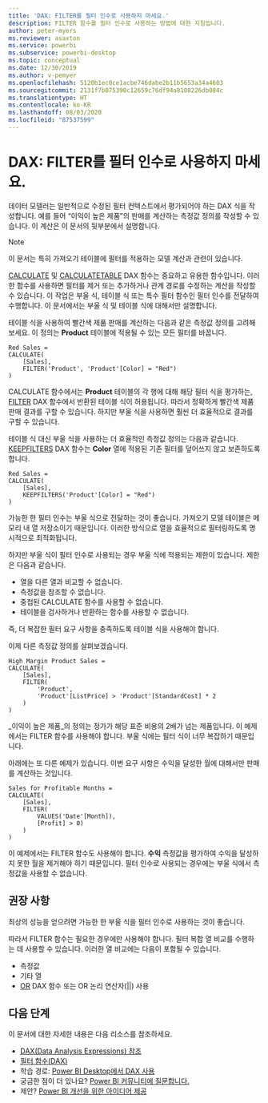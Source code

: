 ```yaml
---
title: 'DAX: FILTER를 필터 인수로 사용하지 마세요.'
description: FILTER 함수를 필터 인수로 사용하는 방법에 대한 지침입니다.
author: peter-myers
ms.reviewer: asaxton
ms.service: powerbi
ms.subservice: powerbi-desktop
ms.topic: conceptual
ms.date: 12/30/2019
ms.author: v-pemyer
ms.openlocfilehash: 5120b1ec0ce1acbe746dabe2b11b5653a34a4603
ms.sourcegitcommit: 2131f7b075390c12659c76df94a8108226db084c
ms.translationtype: HT
ms.contentlocale: ko-KR
ms.lasthandoff: 08/03/2020
ms.locfileid: "87537599"
---
```

# <a name="dax-avoid-using-filter-as-a-filter-argument"></a>DAX: FILTER를 필터 인수로 사용하지 마세요.

데이터 모델러는 일반적으로 수정된 필터 컨텍스트에서 평가되어야 하는 DAX 식을 작성합니다. 예를 들어 “이익이 높은 제품”의 판매를 계산하는 측정값 정의를 작성할 수 있습니다. 이 계산은 이 문서의 뒷부분에서 설명합니다.

> [!NOTE]
> 이 문서는 특히 가져오기 테이블에 필터를 적용하는 모델 계산과 관련이 있습니다.

[CALCULATE](/dax/calculate-function-dax) 및 [CALCULATETABLE](/dax/calculatetable-function-dax) DAX 함수는 중요하고 유용한 함수입니다. 이러한 함수를 사용하면 필터를 제거 또는 추가하거나 관계 경로를 수정하는 계산을 작성할 수 있습니다. 이 작업은 부울 식, 테이블 식 또는 특수 필터 함수인 필터 인수를 전달하여 수행합니다. 이 문서에서는 부울 식 및 테이블 식에 대해서만 설명합니다.

테이블 식을 사용하여 빨간색 제품 판매를 계산하는 다음과 같은 측정값 정의를 고려해 보세요. 이 정의는 **Product** 테이블에 적용될 수 있는 모든 필터를 바꿉니다.

```dax
Red Sales =
CALCULATE(
    [Sales],
    FILTER('Product', 'Product'[Color] = "Red")
)
```

CALCULATE 함수에서는 **Product** 테이블의 각 행에 대해 해당 필터 식을 평가하는, [FILTER](/dax/filter-function-dax) DAX 함수에서 반환된 테이블 식이 허용됩니다. 따라서 정확하게 빨간색 제품 판매 결과를 구할 수 있습니다. 하지만 부울 식을 사용하면 훨씬 더 효율적으로 결과를 구할 수 있습니다.

테이블 식 대신 부울 식을 사용하는 더 효율적인 측정값 정의는 다음과 같습니다. [KEEPFILTERS](/dax/keepfilters-function-dax) DAX 함수는 **Color** 열에 적용된 기존 필터를 덮어쓰지 않고 보존하도록 합니다.

```dax
Red Sales =
CALCULATE(
    [Sales],
    KEEPFILTERS('Product'[Color] = "Red")
)
```

가능한 한 필터 인수는 부울 식으로 전달하는 것이 좋습니다. 가져오기 모델 테이블은 메모리 내 열 저장소이기 때문입니다. 이러한 방식으로 열을 효율적으로 필터링하도록 명시적으로 최적화됩니다.

하지만 부울 식이 필터 인수로 사용되는 경우 부울 식에 적용되는 제한이 있습니다. 제한은 다음과 같습니다.

- 열을 다른 열과 비교할 수 없습니다.
- 측정값을 참조할 수 없습니다.
- 중첩된 CALCULATE 함수를 사용할 수 없습니다.
- 테이블을 검사하거나 반환하는 함수를 사용할 수 없습니다.

즉, 더 복잡한 필터 요구 사항을 충족하도록 테이블 식을 사용해야 합니다.

이제 다른 측정값 정의를 살펴보겠습니다.

```dax
High Margin Product Sales =
CALCULATE(
    [Sales],
    FILTER(
        'Product',
        'Product'[ListPrice] > 'Product'[StandardCost] * 2
    )
)
```

_이익이 높은 제품_의 정의는 정가가 해당 표준 비용의 2배가 넘는 제품입니다. 이 예제에서는 FILTER 함수를 사용해야 합니다. 부울 식에는 필터 식이 너무 복잡하기 때문입니다.

아래에는 또 다른 예제가 있습니다. 이번 요구 사항은 수익을 달성한 월에 대해서만 판매를 계산하는 것입니다.

```dax
Sales for Profitable Months =
CALCULATE(
    [Sales],
    FILTER(
        VALUES('Date'[Month]),
        [Profit] > 0)
    )
)
```

이 예제에서는 FILTER 함수도 사용해야 합니다. **수익** 측정값을 평가하여 수익을 달성하지 못한 월을 제거해야 하기 때문입니다. 필터 인수로 사용되는 경우에는 부울 식에서 측정값을 사용할 수 없습니다.

## <a name="recommendations"></a>권장 사항

최상의 성능을 얻으려면 가능한 한 부울 식을 필터 인수로 사용하는 것이 좋습니다.

따라서 FILTER 함수는 필요한 경우에만 사용해야 합니다. 필터 복합 열 비교를 수행하는 데 사용할 수 있습니다. 이러한 열 비교에는 다음이 포함될 수 있습니다.

- 측정값
- 기타 열
- [OR](/dax/or-function-dax) DAX 함수 또는 OR 논리 연산자(||) 사용

## <a name="next-steps"></a>다음 단계

이 문서에 대한 자세한 내용은 다음 리소스를 참조하세요.

- [DAX(Data Analysis Expressions) 참조](/dax/)
- [필터 함수(DAX)](/dax/filter-function-dax)
- 학습 경로: [Power BI Desktop에서 DAX 사용](https://docs.microsoft.com/learn/paths/dax-power-bi/)
- 궁금한 점이 더 있나요? [Power BI 커뮤니티에 질문합니다.](https://community.powerbi.com/)
- 제안? [Power BI 개선을 위한 아이디어 제공](https://ideas.powerbi.com)
